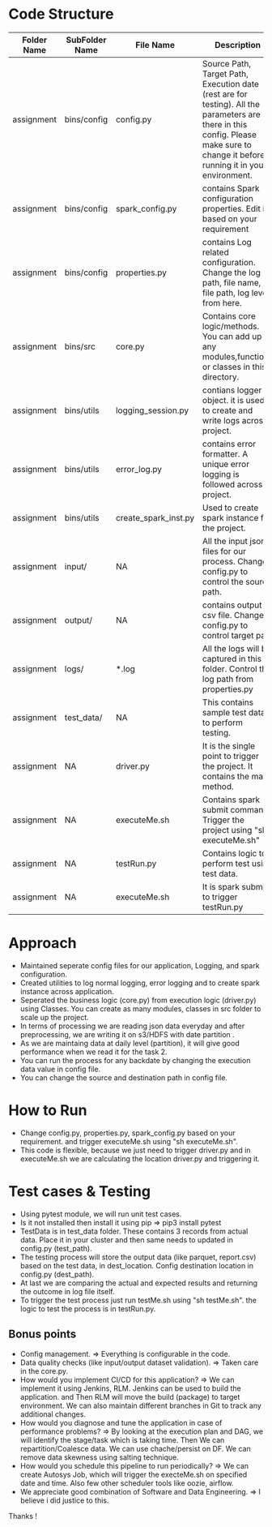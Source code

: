 # Code Structure

| Folder Name | SubFolder Name | File Name | Description |
| ----------- | -------------- | --------- | ----------- |
| assignment  | bins/config    | config.py | Source Path, Target Path, Execution date (rest are for testing). All the parameters are there in this config. Please make sure to change it before running it in your environment.|
| assignment  | bins/config    | spark_config.py | contains Spark configuration properties. Edit it based on your requirement |
| assignment  | bins/config    | properties.py | contains Log related configuration. Change the log path, file name, file path, log level from here. |
| assignment  | bins/src   | core.py | Contains core logic/methods. You can add up any modules,functions or classes in this directory. |
| assignment  | bins/utils   | logging_session.py | contians logger object. it is used to create and write logs across project. |
| assignment  | bins/utils | error_log.py | contains error formatter. A unique error logging is followed across project. |
| assignment  | bins/utils   | create_spark_inst.py | Used to create spark instance for the project. |
| assignment  | input/   | NA | All the input json files for our process. Change config.py to control the source path. |
| assignment  | output/   | NA | contains output csv file. Change config.py to control target path |
| assignment  | logs/   | *.log | All the logs will be captured in this folder. Control the log path from properties.py |
| assignment  | test_data/   | NA | This contains sample test data to perform testing. |
| assignment  | NA  | driver.py | It is the single point to trigger the project. It contains the main method. |
| assignment  | NA   | executeMe.sh | Contains spark submit command. Trigger the project using "sh executeMe.sh" |
| assignment  | NA   | testRun.py | Contains logic to perform test using test data. |
| assignment  | NA   | executeMe.sh | It is spark submit to trigger testRun.py |

# Approach

- Maintained seperate config files for our application, Logging, and spark configuration.
- Created utilities to log normal logging, error logging and to create spark instance across application.
- Seperated the business logic (core.py) from execution logic (driver.py) using Classes. You can create as many modules, classes in src folder to scale up the project. 
- In terms of processing we are reading json data everyday and after preprocessing, we are writing it on s3/HDFS with date partition .
- As we are maintaing data at daily level (partition), it will give good performance when we read it for the task 2.
- You can run the process for any backdate by changing the execution data value in config file.
- You can change the source and destination path in config file.

# How to Run

- Change config.py, properties.py, spark_config.py based on your requirement. and trigger executeMe.sh using "sh executeMe.sh".
- This code is flexible, because we just need to trigger driver.py and in executeMe.sh we are calculating the location driver.py and triggering it.

# Test cases & Testing

- Using pytest module, we will run unit test cases.
- Is it not installed then install it using pip => pip3 install pytest
- TestData is in test_data folder. These contains 3 records from actual data. Place it in your cluster and then same needs to updated in config.py (test_path).
- The testing process will store the output data (like parquet, report.csv) based on the test data, in dest_location. Config destination location in config.py (dest_path).
- At last we are comparing the actual and expected results and returning the outcome in log file itself.
- To trigger the test process just run testMe.sh using "sh testMe.sh". the logic to test the process is in testRun.py.

## Bonus points

- Config management. => Everything is configurable in the code.
- Data quality checks (like input/output dataset validation). => Taken care in the core.py.
- How would you implement CI/CD for this application? => We can implement it using Jenkins, RLM. Jenkins can be used to build the application. and Then RLM will move the build (package) to target environment. We can also maintain different branches in Git to track any additional changes.
- How would you diagnose and tune the application in case of performance problems? => By looking at the execution plan and DAG, we will identify the stage/task which is taking time. Then We can repartition/Coalesce data. We can use chache/persist on DF. We can remove data skewness using salting technique.
- How would you schedule this pipeline to run periodically? => We can create Autosys Job, which will trigger the execteMe.sh on specified date and time. Also few other scheduler tools like oozie, airflow.
- We appreciate good combination of Software and Data Engineering. => I believe i did justice to this.



Thanks !
